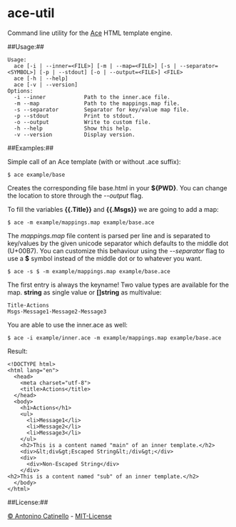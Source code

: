 ace-util
===

Command line utility for the [Ace][ACE] HTML template engine.


##Usage:##

    Usage:
      ace [-i | --inner=<FILE>] [-m | --map=<FILE>] [-s | --separator=<SYMBOL>] [-p | --stdout] [-o | --output=<FILE>] <FILE>
      ace [-h | --help]
      ace [-v | --version]
    Options:
      -i --inner            Path to the inner.ace file.
      -m --map              Path to the mappings.map file.
      -s --separator        Separator for key/value map file.
      -p --stdout           Print to stdout.
      -o --output           Write to custom file.
      -h --help             Show this help.
      -v --version          Display version.


##Examples:##

Simple call of an Ace template (with or without .ace suffix):

    $ ace example/base

Creates the corresponding file base.html in your **${PWD}**. You can change the location to store through the *--output* flag.


To fill the variables **{{.Title}}** and **{{.Msgs}}** we are going to add a map:

    $ ace -m example/mappings.map example/base.ace

The *mappings.map* file content is parsed per line and is separated to key/values by the given unicode separator which defaults to the middle dot (U+00B7). You can customize this behaviour using the *--separator* flag to use a **$** symbol instead of the middle dot or to whatever you want.

    $ ace -s $ -m example/mappings.map example/base.ace


The first entry is always the keyname! Two value types are available for the map. **string** as single value or **[]string** as multivalue:

    Title·Actions
    Msgs·Message1·Message2·Message3


You are able to use the inner.ace as well:

    $ ace -i example/inner.ace -m example/mappings.map example/base.ace

Result:

    <!DOCTYPE html>
    <html lang="en">
      <head>
        <meta charset="utf-8">
        <title>Actions</title>
      </head>
      <body>
        <h1>Actions</h1>
        <ul>
          <li>Message1</li>
          <li>Message2</li>
          <li>Message3</li>
        </ul>
        <h2>This is a content named "main" of an inner template.</h2>
        <div>&lt;div&gt;Escaped String&lt;/div&gt;</div>
        <div>
          <div>Non-Escaped String</div>
        </div>
	<h2>This is a content named "sub" of an inner template.</h2>
      </body>
    </html>


##License:##

[&copy; Antonino Catinello][HOME] - [MIT-License][MIT]

[MIT]:https://github.com/catinello/ace-util/blob/master/LICENSE
[HOME]:http://antonino.catinello.eu
[ACE]:https://github.com/yosssi/ace
